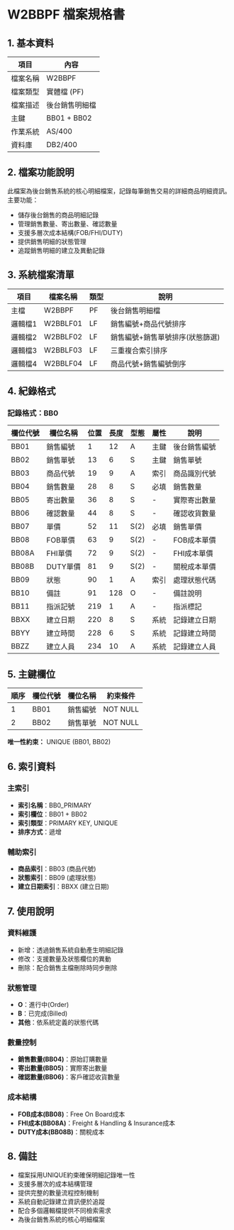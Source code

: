 # W2BBPF 檔案規格書

## 1. 基本資料

| 項目 | 內容 |
|------|------|
| 檔案名稱 | W2BBPF |
| 檔案類型 | 實體檔 (PF) |
| 檔案描述 | 後台銷售明細檔 |
| 主鍵 | BB01 + BB02 |
| 作業系統 | AS/400 |
| 資料庫 | DB2/400 |

## 2. 檔案功能說明

此檔案為後台銷售系統的核心明細檔案，記錄每筆銷售交易的詳細商品明細資訊。主要功能：
- 儲存後台銷售的商品明細記錄
- 管理銷售數量、寄出數量、確認數量
- 支援多層次成本結構(FOB/FHI/DUTY)
- 提供銷售明細的狀態管理
- 追蹤銷售明細的建立及異動記錄

## 3. 系統檔案清單

| 項目 | 檔案名稱 | 類型 | 說明 |
|------|----------|------|------|
| 主檔 | W2BBPF | PF | 後台銷售明細檔 |
| 邏輯檔1 | W2BBLF01 | LF | 銷售編號+商品代號排序 |
| 邏輯檔2 | W2BBLF02 | LF | 銷售編號+銷售單號排序(狀態篩選) |
| 邏輯檔3 | W2BBLF03 | LF | 三重複合索引排序 |
| 邏輯檔4 | W2BBLF04 | LF | 商品代號+銷售編號倒序 |

## 4. 紀錄格式

### 記錄格式：BB0

| 欄位代號 | 欄位名稱 | 位置 | 長度 | 型態 | 屬性 | 說明 |
|----------|----------|------|------|------|------|------|
| BB01 | 銷售編號 | 1 | 12 | A | 主鍵 | 後台銷售編號 |
| BB02 | 銷售單號 | 13 | 6 | S | 主鍵 | 銷售單號 |
| BB03 | 商品代號 | 19 | 9 | A | 索引 | 商品識別代號 |
| BB04 | 銷售數量 | 28 | 8 | S | 必填 | 銷售數量 |
| BB05 | 寄出數量 | 36 | 8 | S | - | 實際寄出數量 |
| BB06 | 確認數量 | 44 | 8 | S | - | 確認收貨數量 |
| BB07 | 單價 | 52 | 11 | S(2) | 必填 | 銷售單價 |
| BB08 | FOB單價 | 63 | 9 | S(2) | - | FOB成本單價 |
| BB08A | FHI單價 | 72 | 9 | S(2) | - | FHI成本單價 |
| BB08B | DUTY單價 | 81 | 9 | S(2) | - | 關稅成本單價 |
| BB09 | 狀態 | 90 | 1 | A | 索引 | 處理狀態代碼 |
| BB10 | 備註 | 91 | 128 | O | - | 備註說明 |
| BB11 | 指派記號 | 219 | 1 | A | - | 指派標記 |
| BBXX | 建立日期 | 220 | 8 | S | 系統 | 記錄建立日期 |
| BBYY | 建立時間 | 228 | 6 | S | 系統 | 記錄建立時間 |
| BBZZ | 建立人員 | 234 | 10 | A | 系統 | 記錄建立人員 |

## 5. 主鍵欄位

| 順序 | 欄位代號 | 欄位名稱 | 約束條件 |
|------|----------|----------|----------|
| 1 | BB01 | 銷售編號 | NOT NULL |
| 2 | BB02 | 銷售單號 | NOT NULL |

**唯一性約束：** UNIQUE (BB01, BB02)

## 6. 索引資料

### 主索引
- **索引名稱**：BB0_PRIMARY
- **索引欄位**：BB01 + BB02
- **索引類型**：PRIMARY KEY, UNIQUE
- **排序方式**：遞增

### 輔助索引
- **商品索引**：BB03 (商品代號)
- **狀態索引**：BB09 (處理狀態)
- **建立日期索引**：BBXX (建立日期)

## 7. 使用說明

### 資料維護
- 新增：透過銷售系統自動產生明細記錄
- 修改：支援數量及狀態欄位的異動
- 刪除：配合銷售主檔刪除時同步刪除

### 狀態管理
- **O**：進行中(Order)
- **B**：已完成(Billed)
- **其他**：依系統定義的狀態代碼

### 數量控制
- **銷售數量(BB04)**：原始訂購數量
- **寄出數量(BB05)**：實際寄出數量
- **確認數量(BB06)**：客戶確認收貨數量

### 成本結構
- **FOB成本(BB08)**：Free On Board成本
- **FHI成本(BB08A)**：Freight & Handling & Insurance成本
- **DUTY成本(BB08B)**：關稅成本

## 8. 備註

- 檔案採用UNIQUE約束確保明細記錄唯一性
- 支援多層次的成本結構管理
- 提供完整的數量流程控制機制
- 系統自動記錄建立資訊便於追蹤
- 配合多個邏輯檔提供不同檢索需求
- 為後台銷售系統的核心明細檔案 